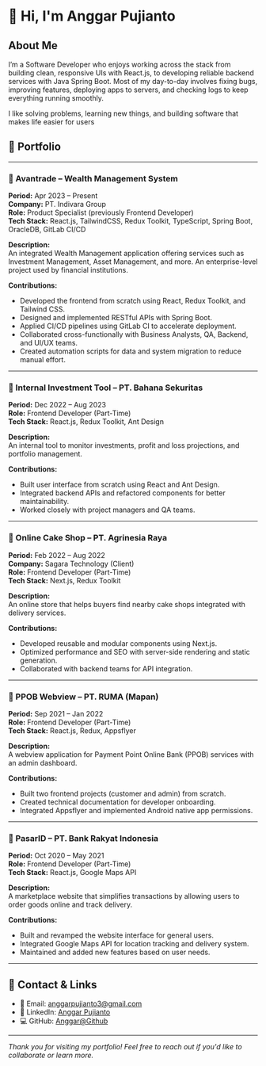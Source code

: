 # 👋 Hi, I'm Anggar Pujianto

## About Me
I’m a Software Developer who enjoys working across the stack from building clean, responsive UIs with React.js, to developing reliable backend services with Java Spring Boot. Most of my day-to-day involves fixing bugs, improving features, deploying apps to servers, and checking logs to keep everything running smoothly.

I like solving problems, learning new things, and building software that makes life easier for users

## 💼 Portfolio

---

### 🔹 Avantrade – Wealth Management System  
**Period:** Apr 2023 – Present  
**Company:** PT. Indivara Group  
**Role:** Product Specialist (previously Frontend Developer)  
**Tech Stack:** React.js, TailwindCSS, Redux Toolkit, TypeScript, Spring Boot, OracleDB, GitLab CI/CD

**Description:**  
An integrated Wealth Management application offering services such as Investment Management, Asset Management, and more. An enterprise-level project used by financial institutions.

**Contributions:**  
- Developed the frontend from scratch using React, Redux Toolkit, and Tailwind CSS.  
- Designed and implemented RESTful APIs with Spring Boot.  
- Applied CI/CD pipelines using GitLab CI to accelerate deployment.  
- Collaborated cross-functionally with Business Analysts, QA, Backend, and UI/UX teams.  
- Created automation scripts for data and system migration to reduce manual effort.

---

### 🔹 Internal Investment Tool – PT. Bahana Sekuritas  
**Period:** Dec 2022 – Aug 2023  
**Role:** Frontend Developer (Part-Time)  
**Tech Stack:** React.js, Redux Toolkit, Ant Design

**Description:**  
An internal tool to monitor investments, profit and loss projections, and portfolio management.

**Contributions:**  
- Built user interface from scratch using React and Ant Design.  
- Integrated backend APIs and refactored components for better maintainability.  
- Worked closely with project managers and QA teams.

---

### 🔹 Online Cake Shop – PT. Agrinesia Raya  
**Period:** Feb 2022 – Aug 2022  
**Company:** Sagara Technology (Client)  
**Role:** Frontend Developer (Part-Time)  
**Tech Stack:** Next.js, Redux Toolkit

**Description:**  
An online store that helps buyers find nearby cake shops integrated with delivery services.

**Contributions:**  
- Developed reusable and modular components using Next.js.  
- Optimized performance and SEO with server-side rendering and static generation.  
- Collaborated with backend teams for API integration.

---

### 🔹 PPOB Webview – PT. RUMA (Mapan)  
**Period:** Sep 2021 – Jan 2022  
**Role:** Frontend Developer (Part-Time)  
**Tech Stack:** React.js, Redux, Appsflyer

**Description:**  
A webview application for Payment Point Online Bank (PPOB) services with an admin dashboard.

**Contributions:**  
- Built two frontend projects (customer and admin) from scratch.  
- Created technical documentation for developer onboarding.  
- Integrated Appsflyer and implemented Android native app permissions.

---

### 🔹 PasarID – PT. Bank Rakyat Indonesia  
**Period:** Oct 2020 – May 2021  
**Role:** Frontend Developer (Part-Time)  
**Tech Stack:** React.js, Google Maps API

**Description:**  
A marketplace website that simplifies transactions by allowing users to order goods online and track delivery.

**Contributions:**  
- Built and revamped the website interface for general users.  
- Integrated Google Maps API for location tracking and delivery system.  
- Maintained and added new features based on user needs.

---

## 🔗 Contact & Links

- 📧 Email: anggarpujianto3@gmail.com  
- 💼 LinkedIn: [Anggar Pujianto](https://www.linkedin.com/in/anggar-pujianto-511569275)  
- 💻 GitHub: [Anggar@Github](https://github.com/anggaaaaaaaaaaar)  

---

*Thank you for visiting my portfolio! Feel free to reach out if you'd like to collaborate or learn more.*
